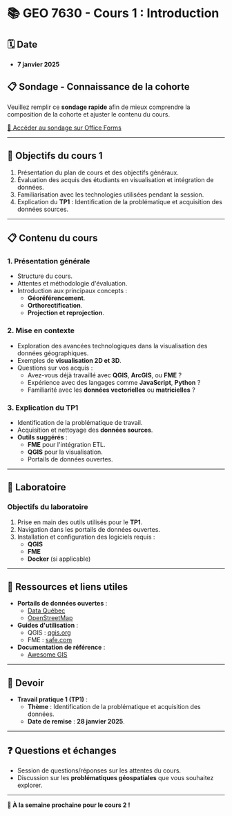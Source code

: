 # 📚 GEO 7630 - Cours 1 : Introduction

## 🗓️ Date
- **7 janvier 2025**

## 📋 Sondage - Connaissance de la cohorte

Veuillez remplir ce **sondage rapide** afin de mieux comprendre la composition de la cohorte et ajuster le contenu du cours.

[📝 Accéder au sondage sur Office Forms](https://forms.office.com/r/aPr0D0CU4T)

---

## 🎯 Objectifs du cours 1
1. Présentation du plan de cours et des objectifs généraux.
2. Évaluation des acquis des étudiants en visualisation et intégration de données.
3. Familiarisation avec les technologies utilisées pendant la session.
4. Explication du **TP1** : Identification de la problématique et acquisition des données sources.

---

## 📋 Contenu du cours

### **1. Présentation générale**
- Structure du cours.
- Attentes et méthodologie d'évaluation.
- Introduction aux principaux concepts :
  - **Géoréférencement**.
  - **Orthorectification**.
  - **Projection et reprojection**.

### **2. Mise en contexte**
- Exploration des avancées technologiques dans la visualisation des données géographiques.
- Exemples de **visualisation 2D et 3D**.
- Questions sur vos acquis :
  - Avez-vous déjà travaillé avec **QGIS**, **ArcGIS**, ou **FME** ?
  - Expérience avec des langages comme **JavaScript**, **Python** ?
  - Familiarité avec les **données vectorielles** ou **matricielles** ?

### **3. Explication du TP1**
- Identification de la problématique de travail.
- Acquisition et nettoyage des **données sources**.
- **Outils suggérés** :
  - **FME** pour l'intégration ETL.
  - **QGIS** pour la visualisation.
  - Portails de données ouvertes.

---

## 🧪 Laboratoire
### **Objectifs du laboratoire**
1. Prise en main des outils utilisés pour le **TP1**.
2. Navigation dans les portails de données ouvertes.
3. Installation et configuration des logiciels requis :
   - **QGIS**
   - **FME**
   - **Docker** (si applicable)

---

## 📂 Ressources et liens utiles
- **Portails de données ouvertes** :
  - [Data Québec](https://www.donneesquebec.ca)
  - [OpenStreetMap](https://www.openstreetmap.org)
- **Guides d'utilisation** :
  - QGIS : [qgis.org](https://qgis.org)
  - FME : [safe.com](https://www.safe.com)
- **Documentation de référence** :
  - [Awesome GIS](https://github.com/sshuair/awesome-gis)

---

## 📝 Devoir
- **Travail pratique 1 (TP1)** : 
  - **Thème** : Identification de la problématique et acquisition des données.
  - **Date de remise** : **28 janvier 2025**.

---

## ❓ Questions et échanges
- Session de questions/réponses sur les attentes du cours.
- Discussion sur les **problématiques géospatiales** que vous souhaitez explorer.

---

**🚀 À la semaine prochaine pour le cours 2 !**

